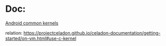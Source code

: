 # Doc:
[Android common kernels](https://source.android.com/docs/core/architecture/kernel/android-common)

relation: https://projectceladon.github.io/celadon-documentation/getting-started/on-vm.html#use-c-kernel
